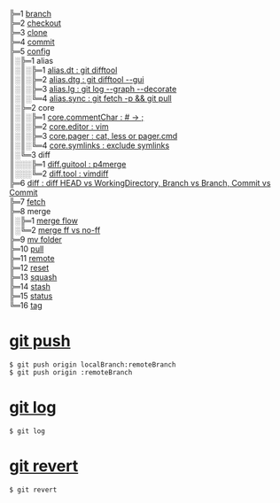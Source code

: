 ╠═1 [branch](01_git/01_branch/01_git_branch.md)  
╠═2 [checkout](01_git/02_checkout/01_git_checkout.md)  
╠═3 [clone](01_git/03_clone/01_git_clone.md)  
╠═4 [commit](01_git/04_commit/01_git_commit.md)  
╠═5 [config](https://git-scm.com/docs/git-config)  
║░╠═1 alias  
║░║░╠═1 [alias.dt : git difftool](01_git/05_config/01_alias/01_alias.dt.md)  
║░║░╠═2 [alias.dtg : git difftool --gui](01_git/05_config/01_alias/02_alias.dtg.md)  
║░║░╠═3 [alias.lg : git log --graph --decorate](01_git/05_config/01_alias/03_alias.lg.md)  
║░║░╚═4 [alias.sync : git fetch -p && git pull](01_git/05_config/01_alias/04_alias.sync.md)  
║░╠═2 core  
║░║░╠═1 [core.commentChar : # -> ;](01_git/05_config/02_core/01_core.commentChar_semicolon.md)  
║░║░╠═2 [core.editor : vim](01_git/05_config/02_core/02_core.editor_vim.md)  
║░║░╠═3 [core.pager : cat, less or pager.cmd](01_git/05_config/02_core/03_core.pager_cat.md)  
║░║░╚═4 [core.symlinks : exclude symlinks](01_git/05_config/02_core/04_core.symlinks.md)  
║░╚═3 diff  
║░░░╠═1 [diff.guitool : p4merge](01_git/05_config/03_diff/01_diff.guitool_p4merge.md)  
║░░░╚═2 [diff.tool : vimdiff](01_git/05_config/03_diff/02_diff.tool_vimdiff.md)  
╠═6 [diff : diff HEAD vs WorkingDirectory, Branch vs Branch, Commit vs Commit](01_git/06_diff/01_git_diff.md)  
╠═7 [fetch](01_git/07_fetch/01_git_fetch.md)  
╠═8 merge  
║░╠═1 [merge flow](01_git/08_merge/01_git_merge_flow.md)  
║░╚═2 [merge ff vs no-ff](01_git/08_merge/02_git_merge_ff_no-ff.md)  
╠═9 [mv folder](01_git/09_mv/01_git_mv_folder.md)  
╠═10 [pull](01_git/10_pull/01_git_pull.md)  
╠═11 [remote](01_git/11_remote/01_git_remote.md)  
╠═12 [reset](01_git/12_reset/01_git_reset.md)  
╠═13 [squash](01_git/13_squash/01_git_squash_commit.md)  
╠═14 [stash](01_git/14_stash/01_git_stash.md)  
╠═15 [status](01_git/15_status/01_git_status.md)  
╚═16 [tag](01_git/16_tag/01_git_tag.md)  

# [git push](02_git_command/13_git_push.md)
```{bash}
$ git push origin localBranch:remoteBranch
$ git push origin :remoteBranch
```

# [git log](02_git_command/14_git_log.md)
```{bash}
$ git log
```

# [git revert](02_git_command/15_git_revert.md)
```{bash}
$ git revert
```

